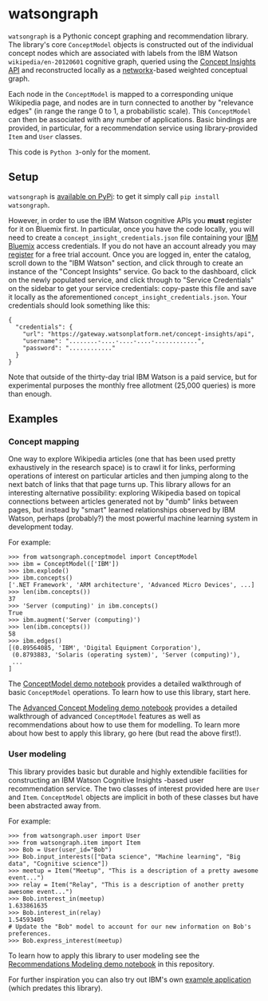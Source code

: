 # watsongraph
`watsongraph` is a Pythonic concept graphing and recommendation library.
The library's core `ConceptModel` objects is constructed out of the individual concept nodes which are associated with
labels from the IBM Watson `wikipedia/en-20120601` cognitive graph, queried using the
[Concept Insights API](http://www.ibm.com/smarterplanet/us/en/ibmwatson/developercloud/concept-insights.html) and
reconstructed locally as a [networkx](https://networkx.github.io/)-based weighted conceptual graph.

Each node in the `ConceptModel` is mapped to a corresponding unique Wikipedia page, and nodes are in turn connected
to another by "relevance edges" (in range the range 0 to 1, a probabilistic scale). This `ConceptModel` can then be
associated with any number of applications. Basic bindings are provided, in particular, for a recommendation service
using library-provided `Item` and `User` classes.

This code is `Python 3`-only for the moment.

## Setup

`watsongraph` is [available on PyPi](https://pypi.python.org/pypi/watsongraph/): to get it simply call `pip install
 watsongraph`.

However, in order to use the IBM Watson cognitive APIs you **must** register for it on Bluemix first. In particular,
once you have the code locally, you will need to create a `concept_insight_credentials.json` file
containing your [IBM Bluemix](https://console.ng.bluemix.net/) access credentials. If you do not have an account
already you may [register](https://console.ng.bluemix.net/registration/) for a free trial account. Once you are
logged in, enter the catalog, scroll down to the "IBM Watson" section, and click through to create an instance of the
"Concept Insights" service. Go back to the dashboard, click on the newly populated service, and click through to
"Service Credentials" on the sidebar to get your service credentials: copy-paste this file and save it locally as
the aforementioned `concept_insight_credentials.json`. Your credentials should look something like this:

```
{
  "credentials": {
    "url": "https://gateway.watsonplatform.net/concept-insights/api",
    "username": "........-....-....-....-............",
    "password": "............"
  }
}
```

Note that outside of the thirty-day trial IBM Watson is a paid service, but for experimental purposes the monthly free
allotment (25,000 queries) is more than enough.

## Examples

### Concept mapping

One way to explore Wikipedia articles (one that has been used pretty exhaustively in the research space) is to crawl
it for links, performing operations of interest on particular articles and then jumping along to the next batch of
links that that page turns up. This library allows for an interesting alternative possibility: exploring Wikipedia
based on topical connections between articles generated not by "dumb" links between pages, but instead by "smart"
learned relationships observed by IBM Watson, perhaps (probably?) the most powerful machine learning system in
development today.

For example:

```
>>> from watsongraph.conceptmodel import ConceptModel
>>> ibm = ConceptModel(['IBM'])
>>> ibm.explode()
>>> ibm.concepts()
['.NET Framework', 'ARM architecture', 'Advanced Micro Devices', ...]
>>> len(ibm.concepts())
37
>>> 'Server (computing)' in ibm.concepts()
True
>>> ibm.augment('Server (computing)')
>>> len(ibm.concepts())
58
>>> ibm.edges()
[(0.89564085, 'IBM', 'Digital Equipment Corporation'),
 (0.8793883, 'Solaris (operating system)', 'Server (computing)'),
 ...
]

```

The [ConceptModel demo notebook](http://nbviewer.jupyter.org/github/ResidentMario/watsongraph/blob/master/watsongraph%20-%20Concept%20Modeling.ipynb)
provides a detailed walkthrough of basic `ConceptModel` operations. To learn how to use this library, start here.


The [Advanced Concept Modeling demo notebook](http://nbviewer.jupyter.org/github/ResidentMario/watsongraph/blob/master/watsongraph%20-%20Advanced%20Concept%20Modeling.ipynb)
provides a detailed walkthrough of advanced `ConceptModel` features as well as recommendations about how to use them
for modelling. To learn more about how best to apply this library, go here (but read the above first!).

### User modeling

This library provides basic but durable and highly extendible facilities for constructing an IBM Watson Cognitive
Insights -based user recommendation service. The two classes of interest provided here are `User` and `Item`.
`ConceptModel` objects are implicit in both of these classes but have been abstracted away from.

For example:

```
>>> from watsongraph.user import User
>>> from watsongraph.item import Item
>>> Bob = User(user_id="Bob")
>>> Bob.input_interests(["Data science", "Machine learning", "Big data", "Cognitive science"])
>>> meetup = Item("Meetup", "This is a description of a pretty awesome event...")
>>> relay = Item("Relay", "This is a description of another pretty awesome event...")
>>> Bob.interest_in(meetup)
1.633861635
>>> Bob.interest_in(relay)
1.54593405
# Update the "Bob" model to account for our new information on Bob's preferences.
>>> Bob.express_interest(meetup)
```

To learn how to apply this library to user modeling see the [Recommendations Modeling demo notebook](http://nbviewer.jupyter.org/github/ResidentMario/watsongraph/blob/master/watsongraph%20-%20Recommendations.ipynb)
in this repository.

For further inspiration you can also try out IBM's own
[example application](https://concept-insights-demo.mybluemix.net/) (which predates this library).
